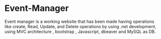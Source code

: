 # Event-Manager
Event manager is a working website that has been made having operations like create, Read, Update, and Delete operations by using .net development, using MVC architecture , bootstrap , Javascript,  dbeaver and MySQL as DB.
